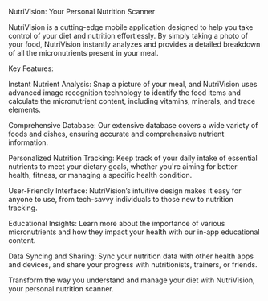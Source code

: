 NutriVision: Your Personal Nutrition Scanner

NutriVision is a cutting-edge mobile application designed to help you take control of your diet and nutrition effortlessly. By simply taking a photo of your food, NutriVision instantly analyzes and provides a detailed breakdown of all the micronutrients present in your meal.

Key Features:

Instant Nutrient Analysis: Snap a picture of your meal, and NutriVision uses advanced image recognition technology to identify the food items and calculate the micronutrient content, including vitamins, minerals, and trace elements.

Comprehensive Database: Our extensive database covers a wide variety of foods and dishes, ensuring accurate and comprehensive nutrient information.

Personalized Nutrition Tracking: Keep track of your daily intake of essential nutrients to meet your dietary goals, whether you're aiming for better health, fitness, or managing a specific health condition.

User-Friendly Interface: NutriVision’s intuitive design makes it easy for anyone to use, from tech-savvy individuals to those new to nutrition tracking.

Educational Insights: Learn more about the importance of various micronutrients and how they impact your health with our in-app educational content.

Data Syncing and Sharing: Sync your nutrition data with other health apps and devices, and share your progress with nutritionists, trainers, or friends.

Transform the way you understand and manage your diet with NutriVision, your personal nutrition scanner.
